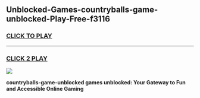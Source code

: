 
## Unblocked-Games-countryballs-game-unblocked-Play-Free-f3116
<h3>
<a href="https://premium76.site?title=countryballs-game-unblocked&ref=15A">CLICK TO PLAY</a></h3>
<hr>

<h3>
<a href="https://premium76.site?title=countryballs-game-unblocked&ref=15A">CLICK 2 PLAY</a>
  
</h3>

<a href="https://premium76.site?title=countryballs-game-unblocked&ref=15A"><img src="https://clearcache.store/games.png"></a>


**countryballs-game-unblocked games unblocked: Your Gateway to Fun and Accessible Online Gaming**
